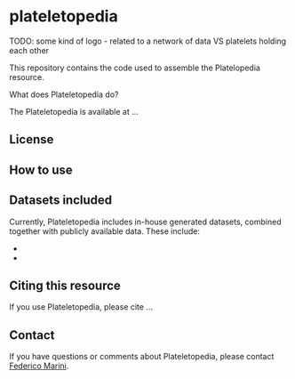 # plateletopedia

TODO: some kind of logo - related to a network of data VS platelets holding each other

This repository contains the code used to assemble the Platelopedia resource.

What does Plateletopedia do?

The Plateletopedia is available at ...


## License

## How to use

## Datasets included

Currently, Plateletopedia includes in-house generated datasets, combined together with
publicly available data. These include:

- 
- 


## Citing this resource

If you use Plateletopedia, please cite ...

## Contact

If you have questions or comments about Plateletopedia, please contact [Federico Marini](marinif@uni-mainz.de).



